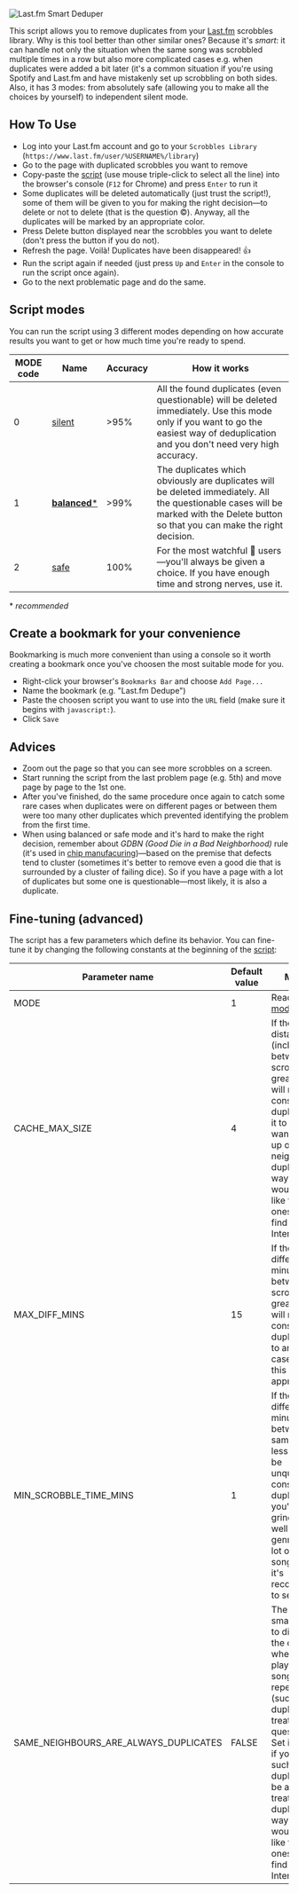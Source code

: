 ![Last.fm Smart Deduper](https://repository-images.githubusercontent.com/226846544/220b3880-1acd-11ea-9894-d310454be9ae)

This script allows you to remove duplicates from your [Last.fm](https://www.last.fm/) scrobbles library. Why is this tool better than other similar ones?  Because it's *smart*: it can handle not only the situation when the same song was scrobbled multiple times in a row but also more complicated cases e.g. when duplicates were added a bit later (it's a common situation if you're using Spotify and Last.fm and have mistakenly set up scrobbling on both sides. Also, it has 3 modes: from absolutely safe (allowing you to make all the choices by yourself) to independent silent mode.

## How To Use
* Log into your Last.fm account and go to your `Scrobbles Library` (`https://www.last.fm/user/%USERNAME%/library`)
* Go to the page with duplicated scrobbles you want to remove
* Copy-paste the [script](https://github.com/shevchenkoartem/lastfm-smart-deduper/blob/master/other/compressed-js/compressed-mode1-balanced.js) (use mouse triple-click to select all the line) into the browser's console (`F12` for Chrome) and press `Enter` to run it
* Some duplicates will be deleted automatically (just trust the script!), some of them will be given to you for making the right decision—to delete or not to delete (that is the question ©). Anyway, all the duplicates will be marked by an appropriate color.
* Press Delete button displayed near the scrobbles you want to delete (don't press the button if you do not).
* Refresh the page. Voilà! Duplicates have been disappeared! :+1:
* Run the script again if needed (just press `Up` and `Enter` in the console to run the script once again).
* Go to the next problematic page and do the same.

## Script modes

You can run the script using 3 different modes depending on how accurate results you want to get or how much time you're ready to spend.

MODE code | Name | Accuracy | How it works
-- | -- | -- | --
0 | [silent](https://github.com/shevchenkoartem/lastfm-smart-deduper/blob/master/other/compressed-js/compressed-mode0-silent.js) | >95% | All the found duplicates (even questionable) will be deleted immediately. Use this mode only if you want to go the easiest way of deduplication and you don't need very high accuracy. | 
1 | [**balanced***](https://github.com/shevchenkoartem/lastfm-smart-deduper/blob/master/other/compressed-js/compressed-mode1-balanced.js) | >99% | The duplicates which obviously are duplicates will be deleted immediately. All the questionable cases will be marked with the Delete button so that you can make the right decision.
2 | [safe](https://github.com/shevchenkoartem/lastfm-smart-deduper/blob/master/other/compressed-js/compressed-mode2-safe.js) | 100% | For the most watchful :eyes: users—you'll always be given a choice. If you have enough time and strong nerves, use it.

\* *recommended*

## Create a bookmark for your convenience

Bookmarking is much more convenient than using a console so it worth creating a bookmark once you've choosen the most suitable mode for you.

* Right-click your browser's `Bookmarks Bar` and choose `Add Page...`
* Name the bookmark (e.g. "Last.fm Dedupe")
* Paste the choosen script you want to use into the `URL` field (make sure it begins with `javascript:`).
* Click `Save`

## Advices

* Zoom out the page so that you can see more scrobbles on a screen.
* Start running the script from the last problem page (e.g. 5th) and move page by page to the 1st one.
* After you've finished, do the same procedure once again to catch some rare cases when duplicates were on different pages or between them were too many other duplicates which prevented identifying the problem from the first time.
* When using balanced or safe mode and it's hard to make the right decision, remember about *GDBN (Good Die in a Bad Neighborhood)* rule (it's used in [chip manufacuring](http://yieldwerx.com/pat-gdbn-outlier-detection-moving-beyond-automotive/))—based on the premise that defects tend to cluster (sometimes it's better to remove even a good die that is surrounded by a cluster of failing dice). So if you have a page with a lot of duplicates but some one is questionable—most likely, it is also a duplicate.

## Fine-tuning (advanced)

The script has a few parameters which define its behavior. You can fine-tune it by changing the following constants at the beginning of the [script](https://github.com/shevchenkoartem/lastfm-smart-deduper/blob/master/lastfm-smart-deduper.js):

Parameter name | Default value | Meaning
-- | -- | --
MODE | 1 | Read [Script modes](https://github.com/shevchenkoartem/lastfm-smart-deduper#script-modes) section
CACHE_MAX_SIZE | 4 | If the positional distance (including) between two scrobbles is greater they will not be considered as duplicates. Set it to 2 if you want to clean-up only neighboring duplicates (this way the script would work like the other ones you can find on the Internet)
MAX_DIFF_MINS | 15 | If the time difference (in minutes) between two scrobbles is greater they will not be considered as duplicates. Try to analyze your cases and set this parameter appropriately.
MIN_SCROBBLE_TIME_MINS | 1 | If the time difference (in minutes) between the same songs is less they will be unquestionably considered as duplicates. If you're a grindcore (as well as other genres with a lot of "micro songs") lover, it's recommended to set it to 0.
SAME_NEIGHBOURS_ARE_ALWAYS_DUPLICATES | FALSE | The script is smart enough to distinguish the cases when you were playing some song repeatedly (such duplicates are treated as questionable). Set it to TRUE if you want such duplicates to be always treated as true duplicates (this way the script would work like the other ones you can find on the Internet).
